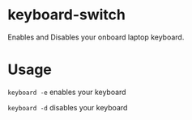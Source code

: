 # keyboard-switch
Enables and Disables your onboard laptop keyboard.

# Usage
```keyboard -e```
enables your keyboard
  
```keyboard -d```
disables your keyboard
